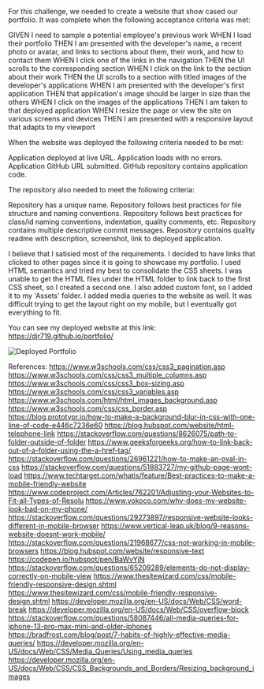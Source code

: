 For this challenge, we needed to create a website that show cased our portfolio. It was complete when the following 
acceptance criteria was met:

GIVEN I need to sample a potential employee's previous work
WHEN I load their portfolio
THEN I am presented with the developer's name, a recent photo or avatar, and links to sections about them, their work, and how to contact them
WHEN I click one of the links in the navigation
THEN the UI scrolls to the corresponding section
WHEN I click on the link to the section about their work
THEN the UI scrolls to a section with titled images of the developer's applications
WHEN I am presented with the developer's first application
THEN that application's image should be larger in size than the others
WHEN I click on the images of the applications
THEN I am taken to that deployed application
WHEN I resize the page or view the site on various screens and devices
THEN I am presented with a responsive layout that adapts to my viewport

When the website was deployed the following criteria needed to be met:

Application deployed at live URL.
Application loads with no errors.
Application GitHub URL submitted.
GitHub repository contains application code.

The repository also needed to meet the following criteria:

Repository has a unique name.
Repository follows best practices for file structure and naming conventions.
Repository follows best practices for class/id naming conventions, indentation, quality comments, etc.
Repository contains multiple descriptive commit messages.
Repository contains quality readme with description, screenshot, link to deployed application.

I believe that I satisied most of the requirements. I decided to have links that clicked to other pages since it is going to showcase my portfolio.  I used HTML semantics and tried my best to consolidate the CSS sheets. I was unable to get the HTML files under the HTML folder to link back to the first CSS sheet, so I created a second one. I also added custom font, so I added it to my 'Assets' folder. I added media queries to the website as well. It was difficult trying to get the layout right on my mobile, but I eventually got everything to fit. 

You can see my deployed website at this link: https://djr719.github.io/portfolio/

![Deployed Portfolio](https://user-images.githubusercontent.com/125601940/223862799-6f4ce24a-b72e-4656-ae99-96ce734dbd02.png)

References:
https://www.w3schools.com/css/css3_pagination.asp
https://www.w3schools.com/css/css3_multiple_columns.asp
https://www.w3schools.com/css/css3_box-sizing.asp
https://www.w3schools.com/css/css3_variables.asp
https://www.w3schools.com/html/html_images_background.asp
https://www.w3schools.com/css/css_border.asp
https://blog.prototypr.io/how-to-make-a-background-blur-in-css-with-one-line-of-code-e446c7236e60
https://blog.hubspot.com/website/html-telephone-link
https://stackoverflow.com/questions/8626075/path-to-folder-outside-of-folder
https://www.geeksforgeeks.org/how-to-link-back-out-of-a-folder-using-the-a-href-tag/
https://stackoverflow.com/questions/26961221/how-to-make-an-oval-in-css
https://stackoverflow.com/questions/51883727/my-github-page-wont-load
https://www.techtarget.com/whatis/feature/Best-practices-to-make-a-mobile-friendly-website
https://www.codeproject.com/Articles/762201/Adjusting-your-Websites-to-Fit-all-Types-of-Resolu
https://www.yokoco.com/why-does-my-website-look-bad-on-my-phone/
https://stackoverflow.com/questions/29273897/responsive-website-looks-different-in-mobile-browser
https://www.vertical-leap.uk/blog/9-reasons-website-doesnt-work-mobile/
https://stackoverflow.com/questions/21968677/css-not-working-in-mobile-browsers
https://blog.hubspot.com/website/responsive-text
https://codepen.io/hubspot/pen/BaWvYjN
https://stackoverflow.com/questions/65209289/elements-do-not-display-correctly-on-mobile-view
https://www.thesitewizard.com/css/mobile-friendly-responsive-design.shtml
https://www.thesitewizard.com/css/mobile-friendly-responsive-design.shtml
https://developer.mozilla.org/en-US/docs/Web/CSS/word-break
https://developer.mozilla.org/en-US/docs/Web/CSS/overflow-block
https://stackoverflow.com/questions/58087446/all-media-queries-for-iphone-13-pro-max-mini-and-older-iphones
https://bradfrost.com/blog/post/7-habits-of-highly-effective-media-queries/
https://developer.mozilla.org/en-US/docs/Web/CSS/Media_Queries/Using_media_queries
https://developer.mozilla.org/en-US/docs/Web/CSS/CSS_Backgrounds_and_Borders/Resizing_background_images




